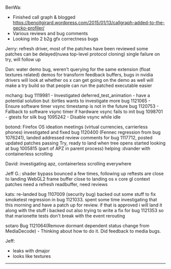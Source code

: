 BenWa:
* Finished call graph & blogged https://benoitgirard.wordpress.com/2015/01/13/callgraph-added-to-the-gecko-profiler/
* Various reviews and bug comments
* Looking into 2 b2g gfx correctness bugs



Jerry:
        refresh driver, most of the patches have been reviewed
        some patches can be delayed(nuwa top-level protocol cloning)
        single failure on try, will follow up



Dan:
        water demo bug, weren't querying for the same extension (float textures related)
        demos for transform feedback buffers, bugs in nvidia drivers
        will look at whether os x can get going on the demo as well
        will make a try build so that people can run the patched executable easier



mchang:
        bug 1119981 - Investigated deferred_test_animation - have a potential solution but :birtles wants to investigate more
        bug 1121065 - Ensure software timer vsync timestamp is not in the future
        bug 1120753 - Fallback to software vsync timer if hardware vsync fails to init
        bug 1098701 - gtests for silk
        bug 1095242 - Disable vsync while idle



botond:
        Firefox OS ideation meetings (virtual currencies, carrierless phones)
        investigated and fixed bug 1120400 (Fennec regression from bug 1076241), landed
        addressed review comments for bug 1117712, posted updated patches
        passing Try, ready to land when tree opens
        started looking at bug 1005815 (part of APZ in parent process)
        helping :dvander with containerless scrolling



David:
        investigating apz, containerless scrolling everywhere



Jeff G.:
        shader bypass bounced a few times, following up
        reftests are close to landing
        WebGL2 frame buffer close to landing
        os x core gl context patches need a refresh
        readbuffer, need reviews



kats:
        re-landed bug 1107009 (security bug)
        backed out some stuff to fix smoketest regression in bug 1121033. spent some time investigating that this morning and have a patch up for review. if that is approved i will land it along with the stuff i backed out
        also trying to write a fix for bug 1121353 so that marionette tests don't break with the event rerouting



sotaro
        Bug 1121064(Remove dormant dependent status change from MediaDecode) -  Thinking about how to do it.
        Did feedback to media bugs.



Jeff:
* leaks with dmajor
* looks like textures

________________


